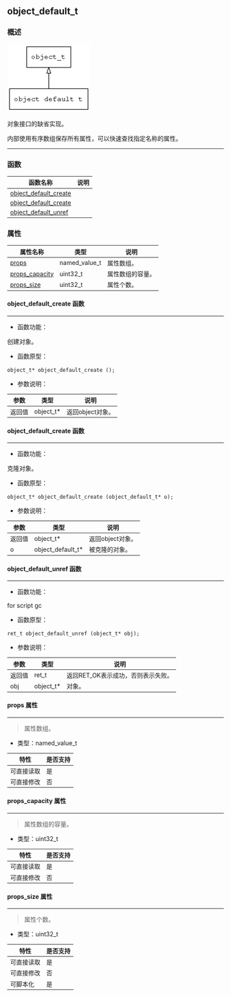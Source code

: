 ## object\_default\_t
### 概述
![image](images/object_default_t_0.png)


 对象接口的缺省实现。

 内部使用有序数组保存所有属性，可以快速查找指定名称的属性。


----------------------------------
### 函数
<p id="object_default_t_methods">

| 函数名称 | 说明 | 
| -------- | ------------ | 
| <a href="#object_default_t_object_default_create">object\_default\_create</a> |  |
| <a href="#object_default_t_object_default_create">object\_default\_create</a> |  |
| <a href="#object_default_t_object_default_unref">object\_default\_unref</a> |  |
### 属性
<p id="object_default_t_properties">

| 属性名称 | 类型 | 说明 | 
| -------- | ----- | ------------ | 
| <a href="#object_default_t_props">props</a> | named\_value\_t | 属性数组。 |
| <a href="#object_default_t_props_capacity">props\_capacity</a> | uint32\_t | 属性数组的容量。 |
| <a href="#object_default_t_props_size">props\_size</a> | uint32\_t | 属性个数。 |
#### object\_default\_create 函数
-----------------------

* 函数功能：

> <p id="object_default_t_object_default_create">
 创建对象。





* 函数原型：

```
object_t* object_default_create ();
```

* 参数说明：

| 参数 | 类型 | 说明 |
| -------- | ----- | --------- |
| 返回值 | object\_t* | 返回object对象。 |
#### object\_default\_create 函数
-----------------------

* 函数功能：

> <p id="object_default_t_object_default_create">
 克隆对象。





* 函数原型：

```
object_t* object_default_create (object_default_t* o);
```

* 参数说明：

| 参数 | 类型 | 说明 |
| -------- | ----- | --------- |
| 返回值 | object\_t* | 返回object对象。 |
| o | object\_default\_t* | 被克隆的对象。 |
#### object\_default\_unref 函数
-----------------------

* 函数功能：

> <p id="object_default_t_object_default_unref">
 for script gc





* 函数原型：

```
ret_t object_default_unref (object_t* obj);
```

* 参数说明：

| 参数 | 类型 | 说明 |
| -------- | ----- | --------- |
| 返回值 | ret\_t | 返回RET\_OK表示成功，否则表示失败。 |
| obj | object\_t* | 对象。 |
#### props 属性
-----------------------
> <p id="object_default_t_props"> 属性数组。



* 类型：named\_value\_t

| 特性 | 是否支持 |
| -------- | ----- |
| 可直接读取 | 是 |
| 可直接修改 | 否 |
#### props\_capacity 属性
-----------------------
> <p id="object_default_t_props_capacity"> 属性数组的容量。



* 类型：uint32\_t

| 特性 | 是否支持 |
| -------- | ----- |
| 可直接读取 | 是 |
| 可直接修改 | 否 |
#### props\_size 属性
-----------------------
> <p id="object_default_t_props_size"> 属性个数。



* 类型：uint32\_t

| 特性 | 是否支持 |
| -------- | ----- |
| 可直接读取 | 是 |
| 可直接修改 | 否 |
| 可脚本化   | 是 |
